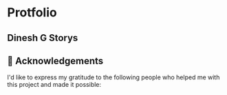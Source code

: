 # Protfolio

## Dinesh G Storys

## 💎 Acknowledgements

I'd like to express my gratitude to the following people who helped me with this project and made it
possible: 
